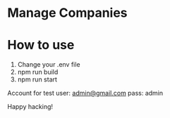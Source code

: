 # Manage Companies

# How to use

1. Change your .env file
2. npm run build
3. npm run start

Account for test
user: admin@gmail.com
pass: admin

Happy hacking!
